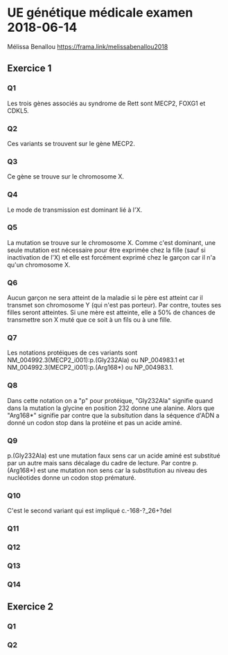 # UE génétique médicale examen 2018-06-14
Mélissa Benallou
https://frama.link/melissabenallou2018

## Exercice 1
### Q1
Les trois gènes associés au syndrome de Rett sont MECP2, FOXG1 et CDKL5.
### Q2
Ces variants se trouvent sur le gène MECP2.
### Q3
Ce gène se trouve sur le chromosome X.
### Q4
Le mode de transmission est dominant lié à l'X.
### Q5
La mutation se trouve sur le chromosome X. Comme c'est dominant, une seule mutation est nécessaire pour être exprimée chez la fille (sauf si inactivation de l'X) et elle est forcément exprimé chez le garçon car il n'a qu'un chromosome X. 
### Q6
Aucun garçon ne sera atteint de la maladie si le père est atteint car il transmet son chromosome Y (qui n'est pas porteur). Par contre, toutes ses filles seront atteintes. Si une mère est atteinte, elle a 50% de chances de transmettre son X muté que ce soit à un fils ou à une fille.
### Q7
Les notations protéiques de ces variants sont NM_004992.3(MECP2_i001):p.(Gly232Ala) ou NP_004983.1
et NM_004992.3(MECP2_i001):p.(Arg168*) ou NP_004983.1.
### Q8
Dans cette notation on a "p" pour protéique, "Gly232Ala" signifie quand dans la mutation la glycine en position 232 donne une alanine. Alors que "Arg168*" signifie par contre que la subsitution dans la séquence d'ADN a donné un codon stop dans la protéine et pas un acide aminé.
### Q9
p.(Gly232Ala) est une mutation faux sens car un acide aminé est substitué par un autre mais sans décalage du cadre de lecture. Par contre p.(Arg168*) est une mutation non sens car la substitution au niveau des nucléotides donne un codon stop prématuré.
### Q10
C'est le second variant qui est impliqué c.-168-?_26+?del 
### Q11

### Q12

### Q13

### Q14

## Exercice 2
### Q1

### Q2

